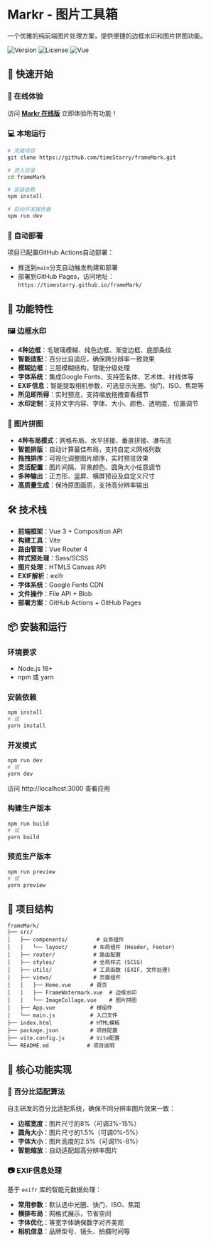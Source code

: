 # Markr - 图片工具箱

一个优雅的纯前端图片处理方案，提供便捷的边框水印和图片拼图功能。


![Version](https://img.shields.io/badge/version-Beta%200.0.2-a18875?style=flat-square)
![License](https://img.shields.io/badge/license-MIT-a18875?style=flat-square)
![Vue](https://img.shields.io/badge/Vue-3.0-a18875?style=flat-square)

## 🚀 快速开始

### 📱 在线体验
访问 **[Markr 在线版](https://timestarry.github.io/frameMark/)** 立即体验所有功能！

### 💻 本地运行
```bash
# 克隆项目
git clone https://github.com/timeStarry/frameMark.git

# 进入目录
cd frameMark

# 安装依赖
npm install

# 启动开发服务器
npm run dev
```

### 🚀 自动部署
项目已配置GitHub Actions自动部署：
- 推送到`main`分支自动触发构建和部署
- 部署到GitHub Pages，访问地址：`https://timestarry.github.io/frameMark/`


## 🌟 功能特性

### 🖼️ 边框水印
- **4种边框**：毛玻璃模糊、纯色边框、渐变边框、底部条纹
- **智能适配**：百分比自适应，确保跨分辨率一致效果
- **模糊边框**：三层模糊结构，智能分级处理
- **字体系统**：集成Google Fonts，支持签名体、艺术体、衬线体等
- **EXIF信息**：智能提取相机参数，可选显示光圈、快门、ISO、焦距等
- **所见即所得**：实时预览，支持缩放拖拽查看细节
- **水印定制**：支持文字内容、字体、大小、颜色、透明度、位置调节

### 🧩 图片拼图  
- **4种布局模式**：网格布局、水平拼接、垂直拼接、瀑布流
- **智能排版**：自动计算最佳布局，支持自定义网格列数
- **拖拽排序**：可视化调整图片顺序，实时预览效果
- **灵活配置**：图片间隔、背景颜色、圆角大小任意调节  
- **多种输出**：正方形、竖屏、横屏预设及自定义尺寸
- **高质量生成**：保持原图画质，支持高分辨率输出

## 🛠️ 技术栈

- **前端框架**：Vue 3 + Composition API
- **构建工具**：Vite 
- **路由管理**：Vue Router 4
- **样式预处理**：Sass/SCSS
- **图片处理**：HTML5 Canvas API
- **EXIF解析**：exifr
- **字体系统**：Google Fonts CDN
- **文件操作**：File API + Blob
- **部署方案**：GitHub Actions + GitHub Pages

## 📦 安装和运行

### 环境要求
- Node.js 16+ 
- npm 或 yarn

### 安装依赖
```bash
npm install
# 或
yarn install
```

### 开发模式
```bash
npm run dev
# 或
yarn dev
```

访问 http://localhost:3000 查看应用

### 构建生产版本
```bash
npm run build
# 或
yarn build
```

### 预览生产版本
```bash
npm run preview
# 或
yarn preview
```

## 📁 项目结构

```
frameMark/
├── src/
│   ├── components/         # 业务组件
│   │   └── layout/        # 布局组件 (Header, Footer)
│   ├── router/            # 路由配置
│   ├── styles/            # 全局样式 (SCSS)
│   ├── utils/             # 工具函数 (EXIF, 文件处理)
│   ├── views/             # 页面组件
│   │   ├── Home.vue      # 首页
│   │   ├── FrameWatermark.vue  # 边框水印
│   │   └── ImageCollage.vue    # 图片拼图
│   ├── App.vue           # 根组件
│   └── main.js           # 入口文件
├── index.html            # HTML模板
├── package.json          # 项目配置
├── vite.config.js        # Vite配置
└── README.md            # 项目说明
```


## 🔧 核心功能实现

### 🎯 百分比适配算法
自主研发的百分比适配系统，确保不同分辨率图片效果一致：
- **边框宽度**：图片尺寸的8%（可调3%-15%）
- **圆角大小**：图片尺寸的1.5%（可调0%-5%）  
- **字体大小**：图片高度的2.5%（可调1%-8%）
- **智能缩放**：自动适配超高分辨率图片

### 📷 EXIF信息处理  
基于 `exifr` 库的智能元数据处理：
- **常用参数**：默认选中光圈、快门、ISO、焦距
- **横排布局**：网格式展示，节省空间
- **字体优化**：等宽字体确保数字对齐美观
- **相机信息**：品牌型号、镜头、拍摄时间等

